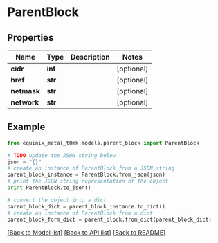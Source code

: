 # ParentBlock


## Properties
Name | Type | Description | Notes
------------ | ------------- | ------------- | -------------
**cidr** | **int** |  | [optional] 
**href** | **str** |  | [optional] 
**netmask** | **str** |  | [optional] 
**network** | **str** |  | [optional] 

## Example

```python
from equinix_metal_t0mk.models.parent_block import ParentBlock

# TODO update the JSON string below
json = "{}"
# create an instance of ParentBlock from a JSON string
parent_block_instance = ParentBlock.from_json(json)
# print the JSON string representation of the object
print ParentBlock.to_json()

# convert the object into a dict
parent_block_dict = parent_block_instance.to_dict()
# create an instance of ParentBlock from a dict
parent_block_form_dict = parent_block.from_dict(parent_block_dict)
```
[[Back to Model list]](../README.md#documentation-for-models) [[Back to API list]](../README.md#documentation-for-api-endpoints) [[Back to README]](../README.md)


